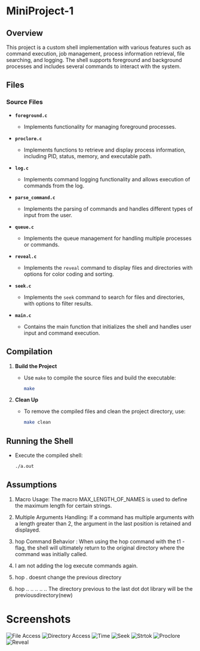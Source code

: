 # MiniProject-1

## Overview

This project is a custom shell implementation with various features such as command execution, job management, process information retrieval, file searching, and logging. The shell supports foreground and background processes and includes several commands to interact with the system.

## Files

### Source Files

- **`foreground.c`**
  - Implements functionality for managing foreground processes.

- **`proclore.c`**
  - Implements functions to retrieve and display process information, including PID, status, memory, and executable path.

- **`log.c`**
  - Implements command logging functionality and allows execution of commands from the log.

- **`parse_command.c`**
  - Implements the parsing of commands and handles different types of input from the user.

- **`queue.c`**
  - Implements the queue management for handling multiple processes or commands.

- **`reveal.c`**
  - Implements the `reveal` command to display files and directories with options for color coding and sorting.

- **`seek.c`**
  - Implements the `seek` command to search for files and directories, with options to filter results.

- **`main.c`**
  - Contains the main function that initializes the shell and handles user input and command execution.

## Compilation

1. **Build the Project**
   - Use `make` to compile the source files and build the executable:
     ```sh
     make
     ```

2. **Clean Up**
   - To remove the compiled files and clean the project directory, use:
     ```sh
     make clean
     ```

## Running the Shell

- Execute the compiled shell:
  ```sh
  ./a.out

## Assumptions

1) Macro Usage: The macro MAX_LENGTH_OF_NAMES is used to define the maximum length for certain strings.

2) Multiple Arguments Handling: If a command has multiple arguments with a length greater than 2, the argument in the last position is retained and displayed.

3) hop Command Behavior : When using the hop command with the t1 - flag, the shell will ultimately return to the original directory where the command was initially called.
   
4) I am not adding the log execute commands again.
   
5) hop . doesnt change the previous directory

6) hop .. .. .. .. .. The directory previous to the last dot dot library will be the previousdirectory(new) 


# Screenshots
![File Access](https://github.com/user-attachments/assets/4e4e855d-46ef-4911-be9f-c9e3d8ad311f)
![Directory Access](https://github.com/user-attachments/assets/d3e179ba-c93d-48be-9023-cce2cba4fc00)
![Time](https://github.com/user-attachments/assets/80661954-1a1a-4ae3-adfe-78ceaa32ff01)
![Seek](https://github.com/user-attachments/assets/31efcbdd-343d-4ee5-9380-ed1faa7db226)
![Strtok](https://github.com/user-attachments/assets/c3a53e62-0c77-4ab4-b380-c903fd43ecb1)
![Proclore](https://github.com/user-attachments/assets/6b1339c5-7d59-4c7b-a214-c9a2f2bdfd02)
![Reveal](https://github.com/user-attachments/assets/0ae5db49-f7c4-4c64-a70b-d7c408564d3a)

